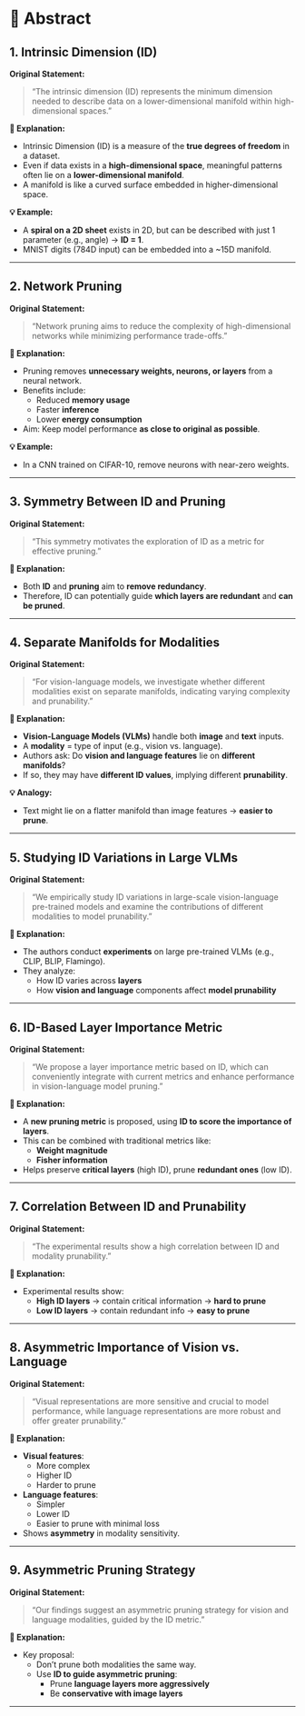 # 📘 Abstract 

## 1. Intrinsic Dimension (ID)

**Original Statement:**
> “The intrinsic dimension (ID) represents the minimum dimension needed to describe data on a lower-dimensional manifold within high-dimensional spaces.”

**🔎 Explanation:**
- Intrinsic Dimension (ID) is a measure of the **true degrees of freedom** in a dataset.
- Even if data exists in a **high-dimensional space**, meaningful patterns often lie on a **lower-dimensional manifold**.
- A manifold is like a curved surface embedded in higher-dimensional space.

**💡 Example:**
- A **spiral on a 2D sheet** exists in 2D, but can be described with just 1 parameter (e.g., angle) → **ID = 1**.
- MNIST digits (784D input) can be embedded into a ~15D manifold.

---

## 2. Network Pruning

**Original Statement:**
> “Network pruning aims to reduce the complexity of high-dimensional networks while minimizing performance trade-offs.”

**🔎 Explanation:**
- Pruning removes **unnecessary weights, neurons, or layers** from a neural network.
- Benefits include:
  - Reduced **memory usage**
  - Faster **inference**
  - Lower **energy consumption**
- Aim: Keep model performance **as close to original as possible**.

**💡 Example:**
- In a CNN trained on CIFAR-10, remove neurons with near-zero weights.

---

## 3. Symmetry Between ID and Pruning

**Original Statement:**
> “This symmetry motivates the exploration of ID as a metric for effective pruning.”

**🔎 Explanation:**
- Both **ID** and **pruning** aim to **remove redundancy**.
- Therefore, ID can potentially guide **which layers are redundant** and **can be pruned**.

---

## 4. Separate Manifolds for Modalities

**Original Statement:**
> “For vision-language models, we investigate whether different modalities exist on separate manifolds, indicating varying complexity and prunability.”

**🔎 Explanation:**
- **Vision-Language Models (VLMs)** handle both **image** and **text** inputs.
- A **modality** = type of input (e.g., vision vs. language).
- Authors ask: Do **vision and language features** lie on **different manifolds**?
- If so, they may have **different ID values**, implying different **prunability**.

**💡 Analogy:**
- Text might lie on a flatter manifold than image features → **easier to prune**.

---

## 5. Studying ID Variations in Large VLMs

**Original Statement:**
> “We empirically study ID variations in large-scale vision-language pre-trained models and examine the contributions of different modalities to model prunability.”

**🔎 Explanation:**
- The authors conduct **experiments** on large pre-trained VLMs (e.g., CLIP, BLIP, Flamingo).
- They analyze:
  - How ID varies across **layers**
  - How **vision and language** components affect **model prunability**

---

## 6. ID-Based Layer Importance Metric

**Original Statement:**
> “We propose a layer importance metric based on ID, which can conveniently integrate with current metrics and enhance performance in vision-language model pruning.”

**🔎 Explanation:**
- A **new pruning metric** is proposed, using **ID to score the importance of layers**.
- This can be combined with traditional metrics like:
  - **Weight magnitude**
  - **Fisher information**
- Helps preserve **critical layers** (high ID), prune **redundant ones** (low ID).

---

## 7. Correlation Between ID and Prunability

**Original Statement:**
> “The experimental results show a high correlation between ID and modality prunability.”

**🔎 Explanation:**
- Experimental results show:
  - **High ID layers** → contain critical information → **hard to prune**
  - **Low ID layers** → contain redundant info → **easy to prune**

---

## 8. Asymmetric Importance of Vision vs. Language

**Original Statement:**
> “Visual representations are more sensitive and crucial to model performance, while language representations are more robust and offer greater prunability.”

**🔎 Explanation:**
- **Visual features**:
  - More complex
  - Higher ID
  - Harder to prune
- **Language features**:
  - Simpler
  - Lower ID
  - Easier to prune with minimal loss
- Shows **asymmetry** in modality sensitivity.

---

## 9. Asymmetric Pruning Strategy

**Original Statement:**
> “Our findings suggest an asymmetric pruning strategy for vision and language modalities, guided by the ID metric.”

**🔎 Explanation:**
- Key proposal:
  - Don’t prune both modalities the same way.
  - Use **ID to guide asymmetric pruning**:
    - Prune **language layers more aggressively**
    - Be **conservative with image layers**

---

